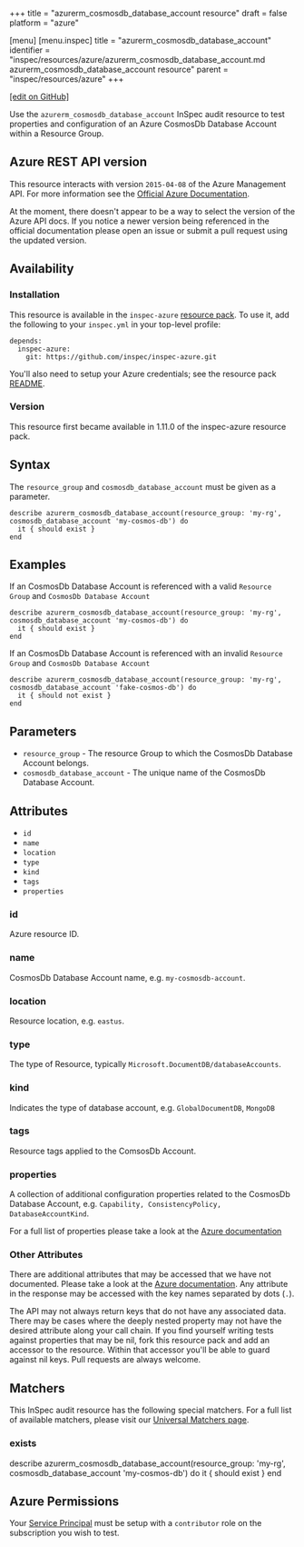 +++
title = "azurerm_cosmosdb_database_account resource"
draft = false
platform = "azure"

[menu]
  [menu.inspec]
    title = "azurerm_cosmosdb_database_account"
    identifier = "inspec/resources/azure/azurerm_cosmosdb_database_account.md azurerm_cosmosdb_database_account resource"
    parent = "inspec/resources/azure"
+++

[\[edit on GitHub\]](https://github.com/inspec/inspec/blob/master/www/content/inspec/resources/azurerm_cosmosdb_database_account.md)

Use the `azurerm_cosmosdb_database_account` InSpec audit resource to test properties and configuration of
an Azure CosmosDb Database Account within a Resource Group.

## Azure REST API version

This resource interacts with version `2015-04-08` of the Azure Management API. For more
information see the [Official Azure Documentation](https://docs.microsoft.com/en-us/rest/api/cosmos-db-resource-provider/databaseaccounts/get).

At the moment, there doesn't appear to be a way to select the version of the
Azure API docs. If you notice a newer version being referenced in the official
documentation please open an issue or submit a pull request using the updated
version.

## Availability

### Installation

This resource is available in the `inspec-azure` [resource
pack](/inspec/glossary/#resource-pack). To use it, add the
following to your `inspec.yml` in your top-level profile:

    depends:
      inspec-azure:
        git: https://github.com/inspec/inspec-azure.git

You'll also need to setup your Azure credentials; see the resource pack
[README](https://github.com/inspec/inspec-azure#inspec-for-azure).

### Version

This resource first became available in 1.11.0 of the inspec-azure resource pack.

## Syntax

The `resource_group` and `cosmosdb_database_account` must be given as a parameter.

    describe azurerm_cosmosdb_database_account(resource_group: 'my-rg', cosmosdb_database_account 'my-cosmos-db') do
      it { should exist }
    end

## Examples

If an CosmosDb Database Account is referenced with a valid `Resource Group` and `CosmosDb Database Account`

    describe azurerm_cosmosdb_database_account(resource_group: 'my-rg', cosmosdb_database_account 'my-cosmos-db') do
      it { should exist }
    end

If an CosmosDb Database Account is referenced with an invalid `Resource Group` and `CosmosDb Database Account`

    describe azurerm_cosmosdb_database_account(resource_group: 'my-rg', cosmosdb_database_account 'fake-cosmos-db') do
      it { should not exist }
    end

## Parameters

- `resource_group` - The resource Group to which the CosmosDb Database Account belongs.
- `cosmosdb_database_account` - The unique name of the CosmosDb Database Account.

## Attributes

- `id`
- `name`
- `location`
- `type`
- `kind`
- `tags`
- `properties`

### id

Azure resource ID.

### name

CosmosDb Database Account name, e.g. `my-cosmosdb-account`.

### location

Resource location, e.g. `eastus`.

### type

The type of Resource, typically `Microsoft.DocumentDB/databaseAccounts`.

### kind

Indicates the type of database account, e.g. `GlobalDocumentDB`, `MongoDB`

### tags

Resource tags applied to the ComsosDb Account.

### properties

A collection of additional configuration properties related to the CosmosDb Database Account, e.g. `Capability, ConsistencyPolicy, DatabaseAccountKind`.

For a full list of properties please take a look at the [Azure documentation](https://docs.microsoft.com/en-us/rest/api/cosmos-db-resource-provider/databaseaccounts/get#definitions)

### Other Attributes

There are additional attributes that may be accessed that we have not
documented. Please take a look at the [Azure documentation](#azure-rest-api-version).
Any attribute in the response may be accessed with the key names separated by
dots (`.`).

The API may not always return keys that do not have any associated data. There
may be cases where the deeply nested property may not have the desired
attribute along your call chain. If you find yourself writing tests against
properties that may be nil, fork this resource pack and add an accessor to the
resource. Within that accessor you'll be able to guard against nil keys. Pull
requests are always welcome.

## Matchers

This InSpec audit resource has the following special matchers. For a full list of
available matchers, please visit our [Universal Matchers
page](/inspec/matchers/).

### exists

describe azurerm_cosmosdb_database_account(resource_group: 'my-rg', cosmosdb_database_account 'my-cosmos-db') do
it { should exist }
end

## Azure Permissions

Your [Service
Principal](https://docs.microsoft.com/en-us/azure/azure-resource-manager/resource-group-create-service-principal-portal)
must be setup with a `contributor` role on the subscription you wish to test.
